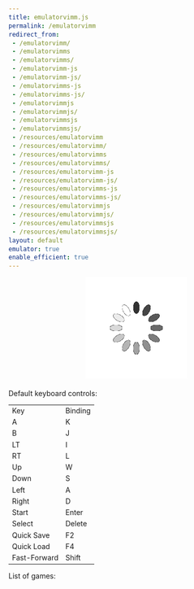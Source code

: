 ```yaml
---
title: emulatorvimm.js
permalink: /emulatorvimm
redirect_from: 
 - /emulatorvimm/
 - /emulatorvimms
 - /emulatorvimms/
 - /emulatorvimm-js
 - /emulatorvimm-js/
 - /emulatorvimms-js
 - /emulatorvimms-js/
 - /emulatorvimmjs
 - /emulatorvimmjs/
 - /emulatorvimmsjs
 - /emulatorvimmsjs/
 - /resources/emulatorvimm
 - /resources/emulatorvimm/
 - /resources/emulatorvimms
 - /resources/emulatorvimms/
 - /resources/emulatorvimm-js
 - /resources/emulatorvimm-js/
 - /resources/emulatorvimms-js
 - /resources/emulatorvimms-js/
 - /resources/emulatorvimmjs
 - /resources/emulatorvimmjs/
 - /resources/emulatorvimmsjs
 - /resources/emulatorvimmsjs/
layout: default
emulator: true
enable_efficient: true
---
```


<div style="max-width:100%; max-height:100%;">
  <div id="game"></div>
  <div id="loading-gif" style="text-align:center;"><img src="https://raw.githubusercontent.com/arialhamed/static/main/images/spinner.gif"></div>
</div>
<br>
<div class="container">
  <div class="row row-cols-lg-2 row-cols-1">
    <div class="col" id="default-info">
      Default keyboard controls:
      <table width="100%">
        <tbody>
          <tr><td>Key</td><td>Binding</td></tr>
          <tr><td>A</td><td>K</td></tr>
          <tr><td>B</td><td>J</td></tr>
          <tr><td>LT</td><td>I</td></tr>
          <tr><td>RT</td><td>L</td></tr>
          <tr><td>Up</td><td>W</td></tr>
          <tr><td>Down</td><td>S</td></tr>
          <tr><td>Left</td><td>A</td></tr>
          <tr><td>Right</td><td>D</td></tr>
          <tr><td>Start</td><td>Enter</td></tr>
          <tr><td>Select</td><td>Delete</td></tr>
          <tr><td>Quick Save</td><td>F2</td></tr>
          <tr><td>Quick Load</td><td>F4</td></tr>
          <tr><td>Fast-Forward</td><td>Shift</td></tr>
        </tbody>
      </table>
    </div>
    <div class="col">
      List of games:
      <ul id="gba-intake">
      </ul>
    </div>
  </div>
</div>
<script>
listGBA();
async function listGBA(){
  let gbaIntakeText = "";
  const response = await fetch("https://arialhamed.pythonanywhere.com/emulator/gba");
  const all = await response.json();
  all.forEach(addToHTML);
  document.getElementById("gba-intake").innerHTML = gbaIntakeText;
  async function addToHTML(romDeets){
    gbaIntakeText += "<li><a href=\"/emulatorvimm?rom=" + romDeets["name"] + "\">" + romDeets["name"] + "</a></li>";
  }
}
// Read URL for EmulatorJS. If there is no rom query loaded, don't load emulator settings
const currentQuery = new URLSearchParams(window.location.search); 
const romName = currentQuery.get("rom");
if (!romName) {
  // This will be loaded in the page first
  document.getElementById("default-info").innerHTML = "Select one of the games here to start playing.<br><br>Particles background is paused to optimize gameplay.<br><br>EmulatorJS by <a href=\"https://github.com/EmulatorJS/EmulatorJS\">Ethan O\'Brien</a><br>Games from <a href=\"https://vimm.net/\">vimm.net</a><br><br>";
  document.getElementById("loading-gif").innerHTML = "";
} else {
  loadEmulator(romName);
}
// EmulatorJS
async function loadEmulator(inRomName){
  const response = await fetch("https://arialhamed.pythonanywhere.com/emulator/gba/" + inRomName);
  const all = await response.json();
  console.log(all)
  EJS_player = '#game';
  EJS_core = "gba";
  EJS_gameName = inRomName;
  EJS_color = '#222';
  EJS_startOnLoaded = true; 
  EJS_onGameStart = function(e){ document.getElementById("loading-gif").innerHTML = ""; };
  EJS_Buttons = { playPause: false, restart: true, mute: false, settings: false, fullscreen: true, saveState: false, loadState: false, screenRecord: false, gamepad: true, cheat: false, volume: true, saveSavFiles: false, loadSavFiles: false, quickSave: false, quickLoad: false, screenshot: false, cacheManager: false };
  EJS_pathtodata = 'https://cdn.jsdelivr.net/gh/EmulatorJS/EmulatorJS@latest/data/';
  EJS_gameUrl = all;
  EJS_biosUrl = "https://raw.githubusercontent.com/arialhamed/static/main/others/gba_bios.bin";
  EJS_defaultControls = {
    0: {
      0: {'value' : 'j', 'value2' : 'BUTTON_2', 'keycode': '74'}, // B
      // 1: {'value' : '', 'value2' : '', 'keycode': ''}, // Y
      2: {'value' : 'delete', 'value2' : 'SELECT', 'keycode': '46'}, // SELECT
      3: {'value' : 'enter', 'value2' : 'START', 'keycode': '13'}, // START
      4: {'value' : 'w', 'value2' : 'LEFT_STICK_Y:-1', 'keycode': '87'}, // UP
      5: {'value' : 's', 'value2' : 'LEFT_STICK_Y:+1', 'keycode': '83'}, // DOWN
      6: {'value' : 'a', 'value2' : 'LEFT_STICK_X:-1', 'keycode': '65'}, // LEFT
      7: {'value' : 'd', 'value2' : 'LEFT_STICK_X:+1', 'keycode': '68'}, // RIGHT
      8: {'value' : 'k', 'value2' : 'BUTTON_3', 'keycode': '75'}, // A 
      // 9: {'value' : '', 'value2' : '', 'keycode': ''}, // X
      10: {'value' : 'i', 'value2' : 'LEFT_TOP_SHOULDER', 'keycode': '73'}, // L
      11: {'value' : 'l', 'value2' : 'RIGHT_TOP_SHOULDER', 'keycode': '76'}, // R
      24: {'value' : 'f2', 'value2' : '', 'keycode': '113'}, // QUICK SAVE
      25: {'value' : 'f4', 'value2' : '', 'keycode': '115'}, // QUICK LOAD
      27: {'value' : 'shift', 'value2' : '', 'keycode': '16'} // FAST
      // 28: {'value' : 'r', 'value2' : '', 'keycode': '82'} // SLOW
    },
    1: {},
    2: {},
    3: {}
  }
}
</script>

<script src='https://cdn.jsdelivr.net/gh/EmulatorJS/EmulatorJS@latest/data/loader.js'></script>
